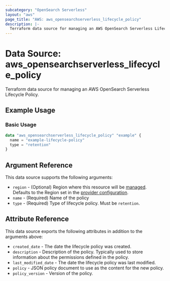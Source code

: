 ```yaml
---
subcategory: "OpenSearch Serverless"
layout: "aws"
page_title: "AWS: aws_opensearchserverless_lifecycle_policy"
description: |-
  Terraform data source for managing an AWS OpenSearch Serverless Lifecycle Policy.
---
```


# Data Source: aws_opensearchserverless_lifecycle_policy

Terraform data source for managing an AWS OpenSearch Serverless Lifecycle Policy.

## Example Usage

### Basic Usage

```terraform
data "aws_opensearchserverless_lifecycle_policy" "example" {
  name = "example-lifecycle-policy"
  type = "retention"
}
```

## Argument Reference

This data source supports the following arguments:

* `region` - (Optional) Region where this resource will be [managed](https://docs.aws.amazon.com/general/latest/gr/rande.html#regional-endpoints). Defaults to the Region set in the [provider configuration](https://registry.terraform.io/providers/hashicorp/aws/latest/docs#aws-configuration-reference).
* `name` - (Required) Name of the policy
* `type` - (Required) Type of lifecycle policy. Must be `retention`.

## Attribute Reference

This data source exports the following attributes in addition to the arguments above:

* `created_date` - The date the lifecycle policy was created.
* `description` - Description of the policy. Typically used to store information about the permissions defined in the policy.
* `last_modified_date` - The date the lifecycle policy was last modified.
* `policy` - JSON policy document to use as the content for the new policy.
* `policy_version` - Version of the policy.
